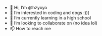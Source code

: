 - 👋 Hi, I’m @hzyoyo
- 👀 I’m interested in coding and dogs :)))
- 🌱 I’m currently learning in a high school
- 💞️ I’m looking to collaborate on (no idea lol)
- 📫 How to reach me 

<!---
hzyoyo/hzyoyo is a ✨ special ✨ repository because its `README.md` (this file) appears on your GitHub profile.
You can click the Preview link to take a look at your changes.
--->
